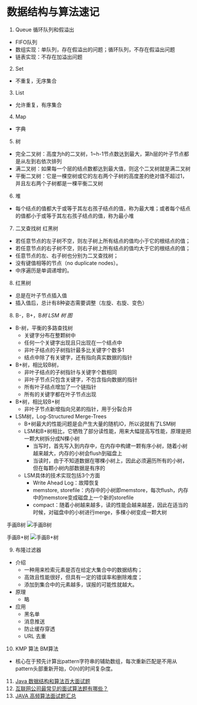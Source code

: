 # 数据结构与算法速记
1. Queue  循环队列和假溢出
- FIFO队列
- 数组实现：单队列，存在假溢出的问题；循环队列，不存在假溢出问题
- 链表实现：不存在加溢出问题
2. Set
- 不重复，无序集合
3. List
- 允许重复，有序集合
4. Map
- 字典
5. 树
- 完全二叉树：高度为h的二叉树，1~h-1节点数达到最大，第h层的叶子节点都是从左到右依次排列
- 满二叉树：如果每一个层的结点数都达到最大值，则这个二叉树就是满二叉树
- 平衡二叉树：它是一棵空树或它的左右两个子树的高度差的绝对值不超过1，并且左右两个子树都是一棵平衡二叉树
6. 堆
- 每个结点的值都大于或等于其左右孩子结点的值，称为最大堆；或者每个结点的值都小于或等于其左右孩子结点的值，称为最小堆
7. 二叉查找树 红黑树
- 若任意节点的左子树不空，则左子树上所有结点的值均小于它的根结点的值；
- 若任意节点的右子树不空，则右子树上所有结点的值均大于它的根结点的值；
- 任意节点的左、右子树也分别为二叉查找树；
- 没有键值相等的节点（no duplicate nodes）。
- 中序遍历是单调递增的。
8. 红黑树
- 总是在叶子节点插入值
- 插入值后，总计有8种姿态需要调整（左旋、右旋、变色）
8. B-，B+，B*树 LSM 树 图*
- B-树，平衡的多路查找树
    - 关键字分布在整颗树中
    - 任何一个关键字出现且只出现在一个结点中
    - 非叶子结点的子树指针最多比关键字个数多1
    - 结点中除了有关键字，还有指向真实数据的指针
- B+树，相比较B树，
    - 非叶子结点的子树指针与关键字个数相同
    - 非叶子节点只包含关键字，不包含指向数据的指针
    - 所有叶子结点增加了一个链指针
    - 所有的关键字都在叶子节点出现
- B*树，相比较B+树
    - 非叶子节点新增指向兄弟的指针，用于分裂合并
- LSM树，Log-Structured Merge-Trees
    - B+树最大的性能问题是会产生大量的随机IO，所以说就有了LSM树
    - LSM和B+树相比，它牺牲了部分读性能，用来大幅提高写性能，原理是把一颗大树拆分成N棵小树
        - 当写时，首先写入到内存中，在内存中构建一颗有序小树，随着小树越来越大，内存的小树会flush到磁盘上
        - 当读时，由于不知道数据在哪棵小树上，因此必须遍历所有的小树，但在每颗小树内部数据是有序的
    - LSM具体的技术实现包括3个方面
        - Write Ahead Log：故障恢复
        - memstore, storefile：内存中的小树即memstore，每次flush，内存中的memstore变成磁盘上一个新的storefile
        - compact：随着小树越来越多，读的性能会越来越差，因此在适当的时候，对磁盘中的小树进行merge，多棵小树变成一颗大树

手画B树
![手画B树](https://terry-picture.oss-cn-qingdao.aliyuncs.com/public/2020-03-23/89639ba505a8413bba391971c82f3df0-6548729D-4AFC-4BD4-8CAE-EDC2A6CD3FAA.jpeg)

手画B+树
![手画B+树](https://terry-picture.oss-cn-qingdao.aliyuncs.com/public/2020-03-23/7a90a6091c7141f2a06d341553556980-E1D6E4DB-FC05-4002-8AC4-429AB970AB47.jpeg)

9. 布隆过滤器
- 介绍
    - 一种用来检索元素是否在给定大集合中的数据结构；
    - 高效且性能很好，但具有一定的错误率和删除难度；
    - 添加到集合中的元素越多，误报的可能性就越大。
- 原理
    - 略
- 应用
    - 黑名单
    - 消息推送
    - 防止缓存穿透
    - URL 去重
10. KMP 算法 BM算法
- 核心在于预先计算出pattern字符串的辅助数组，每次重新匹配是不用从pattern头部重新开始，O(n)的时间复杂度。
11. [Java 数据结构和算法百大面试题](https://www.infoq.cn/article/u94vCEjF5-cSZessptNU)
12. [互联网公司最常见的面试算法题有哪些？](https://www.zhihu.com/question/24964987)
13. [JAVA 高频算法面试题汇总](https://zhuanlan.zhihu.com/p/33683541)